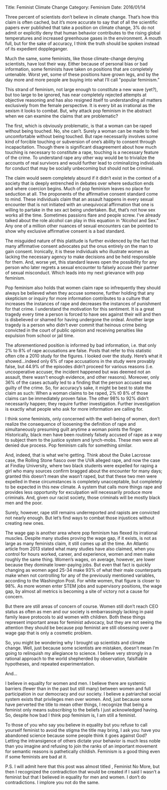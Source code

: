 Title: Feminist Climate Change
Category: Feminism
Date: 2016/01/14

Three percent of scientists don’t believe in climate change. That’s how this claim is often cached, but it’s more accurate to say that of all the scientific papers ever published that take a position on climate change, 3% do not admit or explicitly deny that human behavior contributes to the rising global temperatures and increased greenhouse gases in the environment. A mouth full, but for the sake of accuracy, I think the truth should be spoken instead of its expedient doppleganger.

Much the same, some feminists, like those climate-change denying scientists, have lost their way. Either because of personal bias or bad information, some feminists have taken on positions that are completely untenable. Worst yet, some of these positions have grown legs, and by the day more and more people are buying into what I’ll call "popular feminism.”

This strand of feminism, not large enough to constitute a new wave (yet?), but too large to be ignored, has near completely rejected attempts at objective reasoning and has also resigned itself to understanding all matters exclusively from the female perspective. It is every bit as irrational as the sexism it looks to combat. But, why attack pop feminism in the abstract when we can examine the claims that are problematic?

The first, which is obviously problematic, is that a woman can be raped without being touched. No, she can’t. Surely a woman can be made to feel uncomfortable without being touched. But rape necessarily involves some kind of forcible touching or subversion of one’s ability to consent through incapacitation. Though there is significant disagreement about how much touching is necessary to constitute a rape, touching is a necessary feature of the crime. To understand rape any other way would be to trivialize the accounts of real survivors and would further lead to criminalizing individuals for conduct that may be socially unbecoming but should not be criminal.

The claim would seem completely absurd if it didn’t exist in the context of a society that is deeply entrenched in debates over where seduction ends and where coercion begins. Much of pop feminism leaves no place for seduction at all. The proponents of the affirmative consent standard come to mind. These individuals claim that an assault happens in every sexual encounter that is not initiated with an unequivocal affirmation that one is willing to partake in the sex act being undertaken. But, that’s not how sex works all the time. Sometimes passions flare and people screw. I’ve already talked about the role alcohol can play in this equation in “Alcohol and Sex.” Any one of a million other nuances of sexual encounters can be pointed to show why exclusive affirmative consent is a bad standard.

The misguided nature of this platitude is further evidenced by the fact that many affirmative consent advocates put the onus entirely on the man to gain consent. Ironically, it is these individuals who illustrate women as lacking the necessary agency to make decisions and be held responsible for them. And, worse yet, this standard leaves open the possibility for any person who later regrets a sexual encounter to falsely accuse their partner of sexual misconduct. Which leads into my next grievance with pop feminism.

Pop feminism also holds that women claim rape so infrequently they should always be believed when they accuse someone, further holding that any skepticism or inquiry for more information contributes to a culture that increases the instances of rape and decreases the instances of punishment for that crime. I understand the motivation for this sentiment. It is a great tragedy every time a person is forced to have sex against their will and then is disbelieved or shamed for having undergone the ordeal. Another large tragedy is a person who didn’t ever commit that heinous crime being convicted in the court of public opinion and receiving penalties like expulsion from school or jail time.

The aforementioned position is informed by bad information, i.e. that only 2% to 8% of rape accusations are false. Posts that refer to this statistic often cite a 2010 study for the figures. I looked over the study. Here’s what it showed...indeed only 6% of rape accusations in the study were provably false, but 44.9% of the episodes didn’t proceed for various reasons (i.e. uncooperative accuser, the incident happened but was deemed not an assault, there wasn’t enough evidence, and other reasons). Moreover, only 36% of the cases actually led to a finding that the person accused was guilty of the crime. So, for accuracy’s sake, it might be best to state the claim as such: When a woman claims to be raped, 2% t0 8% of those claims can be immediately proven false. The other 98% to 92% didn’t necessarily happen; they require further investigation. Further investigation is exactly what people who ask for more information are calling for.

I think some feminists, only concerned with the well-being of women, don’t realize the consequence of loosening the definition of rape and simultaneously presuming guilt anytime a woman points the finger. Historically, black men have been routinely falsely accused of rape as a way to subject them to the justice system and lynch-mobs. These men were all denied due process. Pop feminism calls for something similar. 

And, indeed, that is what we’re getting. Think about the Duke Lacrosse case, the Rolling Stone fiasco over the UVA alleged rape, and now the case at Findlay University, where two black students were expelled for raping a girl who many sources confirm bragged about the encounter for many days; granted this doesn’t mean she wasn’t raped, but that these two men were expelled in these circumstances is completely unacceptable, but completely to be expected in this new climate. A system that calls more things rape and provides less opportunity for exculpation will necessarily produce more criminals. And, given our racist society, those criminals will be mostly black men and the poor.

Surely, however, rape still remains underreported and rapists are convicted not nearly enough. But let’s find ways to combat those injustices without creating new ones.

The wage gap is another area where pop feminism has flexed its irrational muscles. Despite many studies proving the wage gap, if it exists, is not as large as many feminists claim, it still comes up all the time. An Atlantic article from 2013 stated what many studies have also claimed, when you control for hours worked, career, and experience, women and men make roughly the same thing. Women’s wages, on average, however, are lower because they dominate lower-paying jobs. But even that fact is quickly changing as women aged 25-34 make 93% of what their male counterparts make when not controlling for any of the previously mentioned variables, according to the Washington Post. For white women, that figure is closer to 98%. As more women enter STEM jobs and supervisory positions, the wage gap, by almost all metrics is becoming a site of victory not a cause for concern.

But there are still areas of concern of course. Women still don’t reach CEO status as often as men and our society is embarrassingly lacking in paid family leave protocols to aid women with children. Both these things represent important areas for feminist advocacy, but they are not seeing the attention they should be because pop feminist are still obsessing over a wage gap that is only a cosmetic problem.

So, you might be wondering why I brought up scientists and climate change. Well, just because some scientists are mistaken, doesn’t mean I’m going to relinquish my allegiance to science. I believe very strongly in a rational approach to the world shepherded by observation, falsifiable hypotheses, and repeated experimentation.

And…

I believe in equality for women and men. I believe there are systemic barriers (fewer than in the past but still many) between women and full participation in our democracy and our society. I believe a patriarchal social system exists that privileges men over women. And, just because some have perverted the title to mean other things, I recognize that being a feminist only means subscribing to the beliefs I just acknowledged having. So, despite how bad I think pop feminism is, I am still a feminist.

To those of you who say you believe in equality but you refuse to call yourself feminist to avoid the stigma the title may bring, I ask you: have you abandoned science because some people think it goes against God? Letting the intransigence of others dictate your behavior is much less noble than you imagine and refusing to join the ranks of an important movement for semantic reasons is pathetically childish. Feminism is a good thing even if some feminists are bad at it.

P.S. I will admit here that this post was almost titled , Feminist No More, but then I recognized the contradiction that would be created if I said I wasn’t a feminist but that I believed in equality for men and women. I don’t do contradictions. I implore you not do the same.
